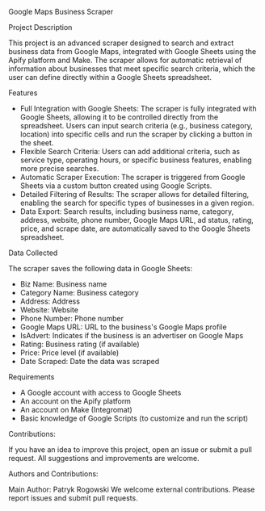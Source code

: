 Google Maps Business Scraper

Project Description

This project is an advanced scraper designed to search and extract business data from Google Maps, integrated with Google Sheets using the Apify platform and Make. The scraper allows for automatic retrieval of information about businesses that meet specific search criteria, which the user can define directly within a Google Sheets spreadsheet.

Features

- Full Integration with Google Sheets: The scraper is fully integrated with Google Sheets, allowing it to be controlled directly from the spreadsheet. Users can input search criteria (e.g., business category, location) into specific cells and run the scraper by clicking a button in the sheet.
- Flexible Search Criteria: Users can add additional criteria, such as service type, operating hours, or specific business features, enabling more precise searches.
- Automatic Scraper Execution: The scraper is triggered from Google Sheets via a custom button created using Google Scripts.
- Detailed Filtering of Results: The scraper allows for detailed filtering, enabling the search for specific types of businesses in a given region.
- Data Export: Search results, including business name, category, address, website, phone number, Google Maps URL, ad status, rating, price, and scrape date, are automatically saved to the Google Sheets spreadsheet.

Data Collected

The scraper saves the following data in Google Sheets:
- Biz Name: Business name
- Category Name: Business category
- Address: Address
- Website: Website
- Phone Number: Phone number
- Google Maps URL: URL to the business's Google Maps profile
- IsAdvert: Indicates if the business is an advertiser on Google Maps
- Rating: Business rating (if available)
- Price: Price level (if available)
- Date Scraped: Date the data was scraped

Requirements

- A Google account with access to Google Sheets
- An account on the Apify platform
- An account on Make (Integromat)
- Basic knowledge of Google Scripts (to customize and run the script)

Contributions:

If you have an idea to improve this project, open an issue or submit a pull request. All suggestions and improvements are welcome.

Authors and Contributions:

Main Author: Patryk Rogowski We welcome external contributions. Please report issues and submit pull requests.

